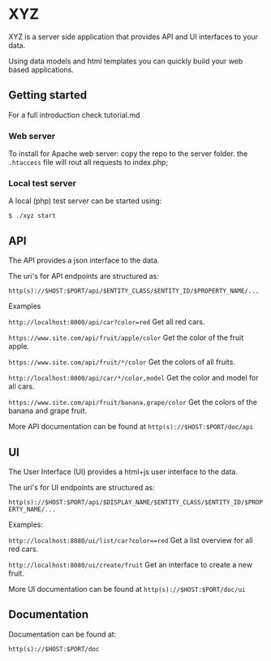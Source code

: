# XYZ

XYZ is a server side application that provides API and UI interfaces to your data.

Using data models and html templates you can quickly build your web based applications.

## Getting started

For a full introduction check tutorial.md

### Web server
To install for Apache web server: copy the repo to the server folder. the `.htaccess` file 
will rout all requests to index.php;  

### Local test server

A local (php) test server can be started using:

`$ ./xyz start`


## API

The API provides a json interface to the data. 

The uri's for API endpoints are structured as:

`http(s)://$HOST:$PORT/api/$ENTITY_CLASS/$ENTITY_ID/$PROPERTY_NAME/...`

Examples

`http://localhost:8000/api/car?color=red`
Get all red cars.

`https://www.site.com/api/fruit/apple/color`
Get the color of the fruit apple.

`https://www.site.com/api/fruit/*/color`
Get the colors of all fruits.

`http://localhost:8000/api/car/*/color,model`
Get the color and model for all cars.

`https://www.site.com/api/fruit/banana,grape/color`
Get the colors of the banana and grape fruit.

More API documentation can be found at `http(s)://$HOST:$PORT/doc/api`

## UI

The User Interface (UI) provides a html+js user interface to the data. 

The uri's for UI endpoints are structured as:

`http(s)://$HOST:$PORT/api/$DISPLAY_NAME/$ENTITY_CLASS/$ENTITY_ID/$PROPERTY_NAME/...`

Examples:

`http://localhost:8080/ui/list/car?color==red`
Get a list overview for all red cars.

`http://localhost:8080/ui/create/fruit`
Get an interface to create a new fruit.

More UI documentation can be found at `http(s)://$HOST:$PORT/doc/ui`

## Documentation

Documentation can be found at:

`http(s)://$HOST:$PORT/doc`

